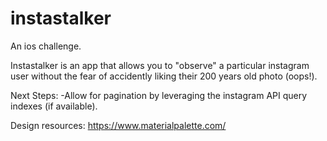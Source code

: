 # instastalker
An ios challenge. 

Instastalker is an app that allows you to "observe" a particular instagram user without the fear of accidently liking their 200 years old photo (oops!). 

Next Steps: 
-Allow for pagination by leveraging the instagram API query indexes (if available). 

Design resources: 
https://www.materialpalette.com/

